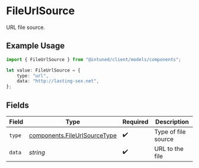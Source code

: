 # FileUrlSource

URL file source.

## Example Usage

```typescript
import { FileUrlSource } from "@intuned/client/models/components";

let value: FileUrlSource = {
    type: "url",
    data: "http://lasting-sex.net",
};
```

## Fields

| Field                                                                        | Type                                                                         | Required                                                                     | Description                                                                  |
| ---------------------------------------------------------------------------- | ---------------------------------------------------------------------------- | ---------------------------------------------------------------------------- | ---------------------------------------------------------------------------- |
| `type`                                                                       | [components.FileUrlSourceType](../../models/components/fileurlsourcetype.md) | :heavy_check_mark:                                                           | Type of file source                                                          |
| `data`                                                                       | *string*                                                                     | :heavy_check_mark:                                                           | URL to the file                                                              |